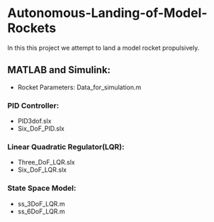 # Autonomous-Landing-of-Model-Rockets
In this this project we attempt to land a model rocket propulsively. 

## MATLAB and Simulink:
* Rocket Parameters: Data_for_simulation.m

### PID Controller: 
* PID3dof.slx
* Six_DoF_PID.slx

### Linear Quadratic Regulator(LQR):
* Three_DoF_LQR.slx
* Six_DoF_LQR.slx

### State Space Model:
* ss_3DoF_LQR.m
* ss_6DoF_LQR.m
